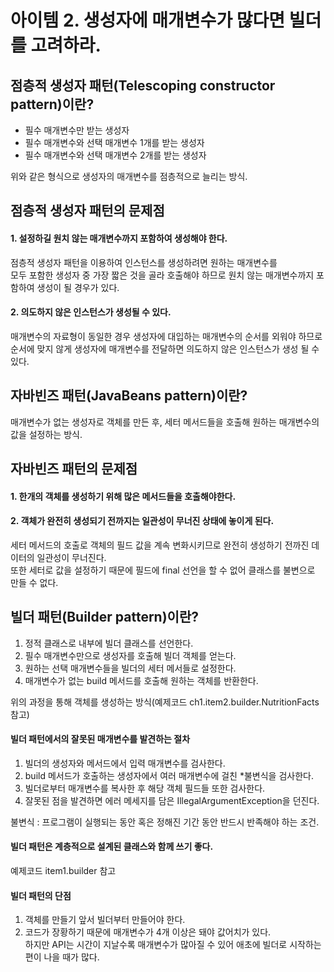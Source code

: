 # 아이템 2. 생성자에 매개변수가 많다면 빌더를 고려하라.
## 점층적 생성자 패턴(Telescoping constructor pattern)이란?
- 필수 매개변수만 받는 생성자
- 필수 매개변수와 선택 매개변수 1개를 받는 생성자
- 필수 매개변수와 선택 매개변수 2개를 받는 생성자

위와 같은 형식으로 생성자의 매개변수를 점층적으로 늘리는 방식.

## 점층적 생성자 패턴의 문제점
#### 1. 설정하길 원치 않는 매개변수까지 포함하여 생성해야 한다.
점층적 생성자 패턴을 이용하여 인스턴스를 생성하려면 원하는 매개변수를<br>모두 포함한 생성자 중 가장 짧은 것을
골라 호출해야 하므로 원치 않는 매개변수까지 포함하여 생성이 될 경우가 있다.
#### 2. 의도하지 않은 인스턴스가 생성될 수 있다.
매개변수의 자료형이 동일한 경우 생성자에 대입하는 매개변수의 순서를 외워야 하므로<br>
순서에 맞지 않게 생성자에 매개변수를 전달하면 의도하지 않은 인스턴스가 생성 될 수 있다.

## 자바빈즈 패턴(JavaBeans pattern)이란?
매개변수가 없는 생성자로 객체를 만든 후, 세터 메서드들을 호출해 원하는 매개변수의 값을 설정하는 방식. 

## 자바빈즈 패턴의 문제점
#### 1. 한개의 객체를 생성하기 위해 많은 메서드들을 호출해야한다.
#### 2. 객체가 완전히 생성되기 전까지는 일관성이 무너진 상태에 놓이게 된다.
세터 메서드의 호출로 객체의 필드 값을 계속 변화시키므로 완전히 생성하기 전까진 데이터의 일관성이 무너진다.<br> 
또한 세터로 값을 설정하기 때문에 필드에 final 선언을 할 수 없어 클래스를 불변으로 만들 수 없다.

## 빌더 패턴(Builder pattern)이란?
1. 정적 클래스로 내부에 빌더 클래스를 선언한다.
1. 필수 매개변수만으로 생성자를 호출해 빌더 객체를 얻는다.
1. 원하는 선택 매개변수들을 빌더의 세터 메서들로 설정한다.
1. 매개변수가 없는 build 메서드를 호출해 원하는 객체를 반환한다.

위의 과정을 통해 객체를 생성하는 방식(예제코드 ch1.item2.builder.NutritionFacts 참고)

#### 빌더 패턴에서의 잘못된 매개변수를 발견하는 절차
1. 빌더의 생성자와 메서드에서 입력 매개변수를 검사한다.
1. build 메서드가 호출하는 생성자에서 여러 매개변수에 걸친 *불변식을 검사한다.
1. 빌더로부터 매개변수를 복사한 후 해당 객체 필드들 또한 검사한다.
1. 잘못된 점을 발견하면 에러 메세지를 담은 IllegalArgumentException을 던진다.

불변식 : 프로그램이 실행되는 동안 혹은 정해진 기간 동안 반드시 반족해야 하는 조건.

#### 빌더 패턴은 계층적으로 설계된 클래스와 함께 쓰기 좋다.
예제코드 item1.builder 참고

#### 빌더 패턴의 단점
1. 객체를 만들기 앞서 빌더부터 만들어야 한다.
1. 코드가 장황하기 때문에 매개변수가 4개 이상은 돼야 값어치가 있다.<br>
   하지만 API는 시간이 지날수록 매개변수가 많아질 수 있어 애초에 빌더로 시작하는편이 나을 때가 많다.